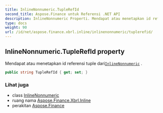 ```yaml
---
title: InlineNonnumeric.TupleRefId
second_title: Aspose.Finance untuk Referensi .NET API
description: InlineNonnumeric Properti. Mendapat atau menetapkan id referensi tuple dariInlineNonnumeric .
type: docs
weight: 90
url: /id/net/aspose.finance.xbrl.inline/inlinenonnumeric/tuplerefid/
---
```

## InlineNonnumeric.TupleRefId property

Mendapat atau menetapkan id referensi tuple dari[`InlineNonnumeric`](../) .

```csharp
public string TupleRefId { get; set; }
```

### Lihat juga

* class [InlineNonnumeric](../)
* ruang nama [Aspose.Finance.Xbrl.Inline](../../inlinenonnumeric/)
* perakitan [Aspose.Finance](../../../)


